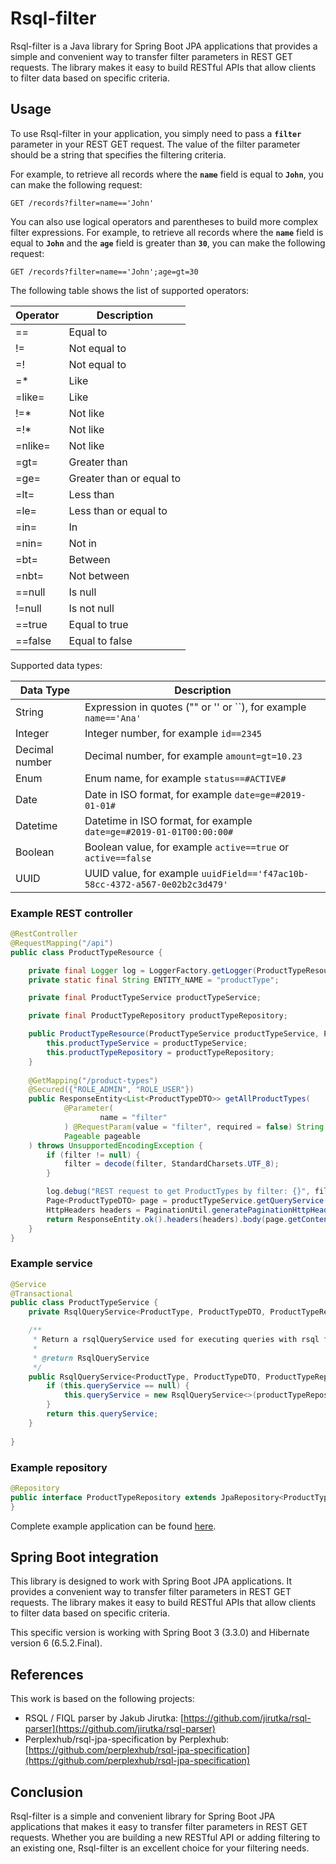 # **Rsql-filter**

Rsql-filter is a Java library for Spring Boot JPA applications that provides a simple and convenient way to transfer filter parameters in REST GET requests. The library makes it easy to build RESTful APIs that allow clients to filter data based on specific criteria.

## **Usage**

To use Rsql-filter in your application, you simply need to pass a **`filter`** parameter in your REST GET request. The value of the filter parameter should be a string that specifies the filtering criteria.

For example, to retrieve all records where the **`name`** field is equal to **`John`**, you can make the following request:

```http
GET /records?filter=name=='John'

```

You can also use logical operators and parentheses to build more complex filter expressions. For example, to retrieve all records where the **`name`** field is equal to **`John`** and the **`age`** field is greater than **`30`**, you can make the following request:

```http
GET /records?filter=name=='John';age=gt=30

```

The following table shows the list of supported operators:

| Operator | Description              |
|----------|--------------------------|
| ==       | Equal to                 |
| !=       | Not equal to             |
| =!       | Not equal to             |
| =*       | Like                     |
| =like=   | Like                     |
| !=*      | Not like                 |
| =!*      | Not like                 |
| =nlike=  | Not like                 |
| =gt=     | Greater than             |
| =ge=     | Greater than or equal to |
| =lt=     | Less than                |
| =le=     | Less than or equal to    |
| =in=     | In                       |
| =nin=    | Not in                   |
| =bt=     | Between                  |
| =nbt=    | Not between              |
| ==null   | Is null                  |
| !=null   | Is not null              |
| ==true   | Equal to true            |
| ==false  | Equal to false           |

Supported data types:

| Data Type      | Description                                                                 |
|----------------|-----------------------------------------------------------------------------|
| String         | Expression in quotes ("" or '' or ``), for example `name=='Ana'`            |
| Integer        | Integer number, for example `id==2345`                                      |
| Decimal number | Decimal number, for example `amount=gt=10.23`                               |
| Enum           | Enum name, for example `status==#ACTIVE#`                                   |
| Date           | Date in ISO format, for example `date=ge=#2019-01-01#`                      |
| Datetime       | Datetime in ISO format, for example `date=ge=#2019-01-01T00:00:00#`         |
| Boolean        | Boolean value, for example `active==true` or `active==false`                |
| UUID           | UUID value, for example `uuidField=='f47ac10b-58cc-4372-a567-0e02b2c3d479'` |



### Example REST controller

```java
@RestController
@RequestMapping("/api")
public class ProductTypeResource {

    private final Logger log = LoggerFactory.getLogger(ProductTypeResource.class);
    private static final String ENTITY_NAME = "productType";

    private final ProductTypeService productTypeService;

    private final ProductTypeRepository productTypeRepository;

    public ProductTypeResource(ProductTypeService productTypeService, ProductTypeRepository productTypeRepository) {
        this.productTypeService = productTypeService;
        this.productTypeRepository = productTypeRepository;
    }
    
    @GetMapping("/product-types")
    @Secured({"ROLE_ADMIN", "ROLE_USER"})
    public ResponseEntity<List<ProductTypeDTO>> getAllProductTypes(
            @Parameter(
                    name = "filter"
            ) @RequestParam(value = "filter", required = false) String filter,
            Pageable pageable
    ) throws UnsupportedEncodingException {
        if (filter != null) {
            filter = decode(filter, StandardCharsets.UTF_8);
        }

        log.debug("REST request to get ProductTypes by filter: {}", filter);
        Page<ProductTypeDTO> page = productTypeService.getQueryService().findByFilter(filter, pageable);
        HttpHeaders headers = PaginationUtil.generatePaginationHttpHeaders(ServletUriComponentsBuilder.fromCurrentRequest(), page);
        return ResponseEntity.ok().headers(headers).body(page.getContent());
    }
}
```

### Example service
```java
@Service
@Transactional
public class ProductTypeService {
    private RsqlQueryService<ProductType, ProductTypeDTO, ProductTypeRepository, ProductTypeMapper> queryService;

    /**
     * Return a rsqlQueryService used for executing queries with rsql filters.
     *
     * @return RsqlQueryService
     */
    public RsqlQueryService<ProductType, ProductTypeDTO, ProductTypeRepository, ProductTypeMapper> getQueryService() {
        if (this.queryService == null) {
            this.queryService = new RsqlQueryService<>(productTypeRepository, productTypeMapper, entityManager, ProductType.class);
        }
        return this.queryService;
    }
    
}
```

### Example repository
```java
@Repository
public interface ProductTypeRepository extends JpaRepository<ProductType, Long>, JpaSpecificationExecutor<ProductType> {
}
```

Complete example application can be found [here](./test-appl).

## Spring Boot integration

This library is designed to work with Spring Boot JPA applications. It provides a convenient way to transfer filter parameters in REST GET requests. The library makes it easy to build RESTful APIs that allow clients to filter data based on specific criteria.

This specific version is working with Spring Boot 3 (3.3.0) and Hibernate version 6 (6.5.2.Final).   

## **References**

This work is based on the following projects:
- RSQL / FIQL parser by Jakub Jirutka: [https://github.com/jirutka/rsql-parser](https://github.com/jirutka/rsql-parser)
- Perplexhub/rsql-jpa-specification by Perplexhub: [https://github.com/perplexhub/rsql-jpa-specification](https://github.com/perplexhub/rsql-jpa-specification)

## **Conclusion**

Rsql-filter is a simple and convenient library for Spring Boot JPA applications that makes it easy to transfer filter parameters in REST GET requests. Whether you are building a new RESTful API or adding filtering to an existing one, Rsql-filter is an excellent choice for your filtering needs.